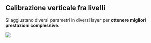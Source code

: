 ## Calibrazione verticale fra livelli

Si aggiustano diversi parametri in diversi layer per **ottenere migliori prestazioni complessive.**

![](Pasted%20image%2020240608115744.png)